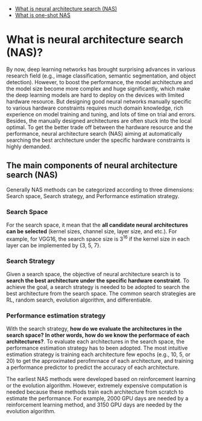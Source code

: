* [What is neural architecture search (NAS)](./nas.md)
* [What is one-shot NAS](./one_shot_nas.md)

# What is neural architecture search (NAS)?
By now, deep learning networks has brought surprising advances in various research field (e.g., image classification, semantic segmentation, and object detection). However, to boost the performance, the model architecture and the model size become more complex and huge significantly, which make the deep learning models are hard to deploy on the devices with limited hardware resource. But designing good neural networks manually specific to various hardware constraints requires much domain knowledge, rich experience on model training and tuning, and lots of time on trial and errors. Besides, the manually designed architectures are often stuck into the local optimal.
To get the better trade off between the hardware resource and the performance, neural architecture search (NAS) aiming at automatically searching the best architecture under the specific hardware constraints is highly demanded.

## The main components of neural architecture search (NAS)
Generally NAS methods can be categorized according to three dimensions: Search space, Search strategy, and Performance estimation strategy.
### Search Space
For the search space, it mean that the **all candidate neural architectures can be selected** (kernel sizes, channel size, layer size, and etc.). 
For example, for VGG16, the search space size is $3^{16}$ if the kernel size in each layer can be implemented by {3, 5, 7}.
### Search Strategy
Given a search space, the objective of neural architecture search is to **search the best architecture under the specific hardware constraint**. To achieve the goal, a search strategy is needed to be adopted to search the best architecture from the search space. The common search strategies are RL, random search, evolution algorithm, and differentiable.
### Performance estimation strategy
With the search strategy, **how do we evaluate the architectures in the search space? In other words, how do we know the performace of each architectures?**. To evaluate each architectures in the search space, the performance estimation strategy has to been adopted. The most intuitive estimation strategy is training each architecture few epochs (e.g., 10, 5, or 20) to get the approximated perofmrnace of each architecture, and training a performance predictor to predict the accuracy of each architecture.



The earliest NAS methods were developed based on reinforcement learning or the evolution algorithm. However, extremely expensive computation is needed because these methods train each architecture from scratch to estimate the performance. For example, 2000 GPU days are needed by a reinforcement learning method, and 3150 GPU days are needed by the evolution algorithm.

